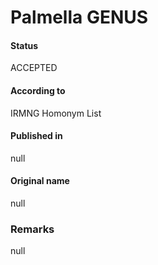 # Palmella GENUS

#### Status
ACCEPTED

#### According to
IRMNG Homonym List

#### Published in
null

#### Original name
null

### Remarks
null